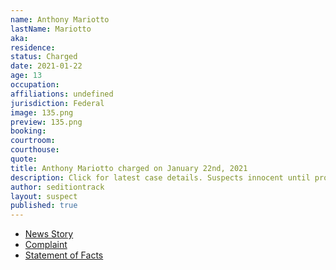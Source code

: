 ```yaml
---
name: Anthony Mariotto
lastName: Mariotto
aka: 
residence: 
status: Charged
date: 2021-01-22
age: 13
occupation: 
affiliations: undefined
jurisdiction: Federal
image: 135.png
preview: 135.png
booking: 
courtroom: 
courthouse: 
quote: 
title: Anthony Mariotto charged on January 22nd, 2021
description: Click for latest case details. Suspects innocent until proven guilty.
author: seditiontrack
layout: suspect
published: true
---
```

- [News Story](https://floridadailypost.com/fort-pierce-man-faces-capitol-riot-charges-posting-images/)
- [Complaint](https://www.justice.gov/opa/page/file/1359631/download)
- [Statement of Facts](https://www.justice.gov/opa/page/file/1359631/download)

